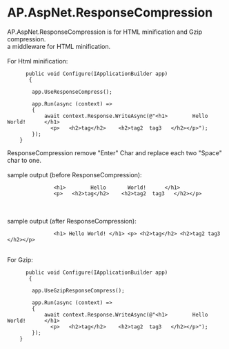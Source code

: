 # AP.AspNet.ResponseCompression
AP.AspNet.ResponseCompression is for HTML minification and Gzip compression.<br/>
a middleware for HTML minification.<br/><br/>
For Html minification:<br/>

          public void Configure(IApplicationBuilder app)
           {

            app.UseResponseCompress();

            app.Run(async (context) =>
            {
                await context.Response.WriteAsync(@"<h1>        Hello       World!      </h1>
                  <p>   <h2>tag</h2>    <h2>tag2  tag3   </h2></p>");
            });
        }
        
  ResponseCompression remove "Enter" Char and replace each two "Space" char to one.
  <br/>
  <br/>
  sample output (before ResponseCompression):<br/>
  
                   <h1>        Hello       World!      </h1>
                   <p>   <h2>tag</h2>    <h2>tag2  tag3   </h2></p>
  <br/>
  <br/>
  sample output (after ResponseCompression):<br/>

                   <h1> Hello World! </h1> <p> <h2>tag</h2> <h2>tag2 tag3 </h2></p>
  
<br/>
For Gzip:

          public void Configure(IApplicationBuilder app)
           {

            app.UseGzipResponseCompress();

            app.Run(async (context) =>
            {
                await context.Response.WriteAsync(@"<h1>        Hello       World!      </h1>
                  <p>   <h2>tag</h2>    <h2>tag2  tag3   </h2></p>");
            });
        }
